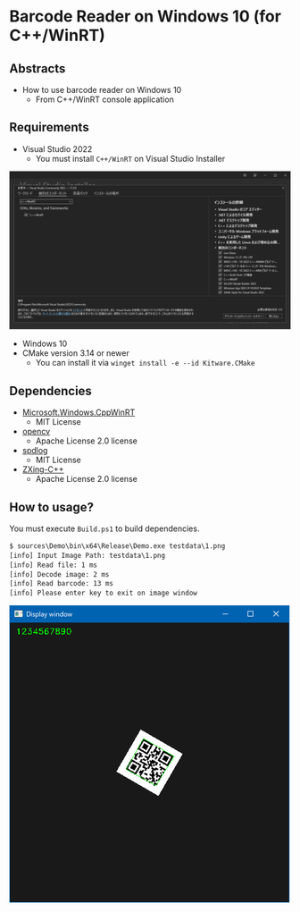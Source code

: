 # Barcode Reader on Windows 10 (for C++/WinRT)

## Abstracts

* How to use barcode reader on Windows 10
  * From C++/WinRT console application

## Requirements

* Visual Studio 2022
  * You must install `C++/WinRT` on Visual Studio Installer

[![workload](./images/workload.png "workload")](./images/workload.png)

* Windows 10
* CMake version 3.14 or newer
  * You can install it via `winget install -e --id Kitware.CMake`

## Dependencies

* [Microsoft.Windows.CppWinRT](https://github.com/Microsoft/cppwinrt)
  * MIT License
* [opencv](https://github.com/opencv/opencv)
  * Apache License 2.0 license
* [spdlog](https://github.com/gabime/spdlog)
  * MIT License
* [ZXing-C++](https://github.com/nu-book/zxing-cpp)
  * Apache License 2.0 license

## How to usage?

You must execute `Build.ps1` to build dependencies.

````cmd
$ sources\Demo\bin\x64\Release\Demo.exe testdata\1.png
[info] Input Image Path: testdata\1.png
[info] Read file: 1 ms
[info] Decode image: 2 ms
[info] Read barcode: 13 ms
[info] Please enter key to exit on image window
````

[![result](./images/result.png "result")](./images/result.png)
